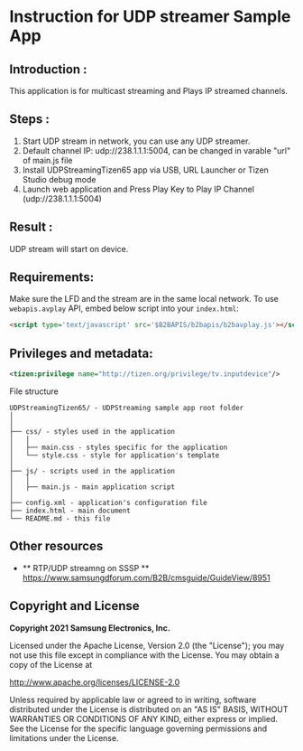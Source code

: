 Instruction for UDP streamer Sample App
========================================

Introduction : 
-------------
This application is for multicast streaming and Plays IP streamed channels.



Steps :  
---------
1) Start UDP stream in network, you can use any UDP streamer.
2) Default channel IP: udp://238.1.1.1:5004, can be changed in varable "url" of main.js file
3) Install UDPStreamingTizen65 app via USB, URL Launcher or Tizen Studio debug mode
4) Launch web application and Press Play Key to Play IP Channel (udp://238.1.1.1:5004)


Result :  
---------
UDP stream will start on device.


Requirements:
---------------
Make sure the LFD and the stream are in the same local network.
To use `webapis.avplay` API, embed below script into your `index.html`:

```html
<script type='text/javascript' src='$B2BAPIS/b2bapis/b2bavplay.js'></script>
```

Privileges and metadata:
---------------
```xml
<tizen:privilege name="http://tizen.org/privilege/tv.inputdevice"/> 
```

File structure

```
UDPStreamingTizen65/ - UDPStreaming sample app root folder
│
│
├── css/ - styles used in the application
│   │
│   ├── main.css - styles specific for the application
│   └── style.css - style for application's template
│
├── js/ - scripts used in the application
│   │
│   ├── main.js - main application script
│
├── config.xml - application's configuration file
├── index.html - main document
└── README.md - this file
```
Other resources
---------------
*    ** RTP/UDP streamng on SSSP **
    https://www.samsungdforum.com/B2B/cmsguide/GuideView/8951

## Copyright and License

**Copyright 2021 Samsung Electronics, Inc.**

Licensed under the Apache License, Version 2.0 (the "License"); you may not use this file except in compliance with the License. You may obtain a copy of the License at

http://www.apache.org/licenses/LICENSE-2.0

Unless required by applicable law or agreed to in writing, software distributed under the License is distributed on an "AS IS" BASIS, WITHOUT WARRANTIES OR CONDITIONS OF ANY KIND, either express or implied. See the License for the specific language governing permissions and limitations under the License.

